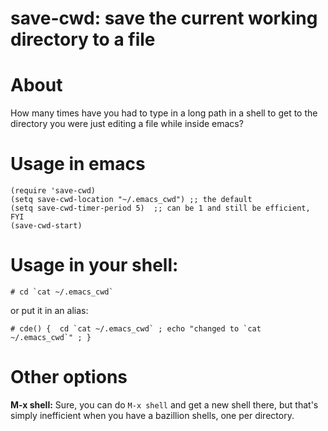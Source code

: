 # save-cwd: save the current working directory to a file

# About

How many times have you had to type in a long path in a shell to get
to the directory you were just editing a file while inside emacs?

# Usage in emacs

	(require 'save-cwd)
	(setq save-cwd-location "~/.emacs_cwd") ;; the default
	(setq save-cwd-timer-period 5)  ;; can be 1 and still be efficient, FYI
	(save-cwd-start)

# Usage in your shell:

    # cd `cat ~/.emacs_cwd`

or put it in an alias:

    # cde() {  cd `cat ~/.emacs_cwd` ; echo "changed to `cat ~/.emacs_cwd`" ; }

# Other options

**M-x shell:** Sure, you can do `M-x shell` and get a new shell there, but that's
simply inefficient when you have a bazillion shells, one per
directory.

